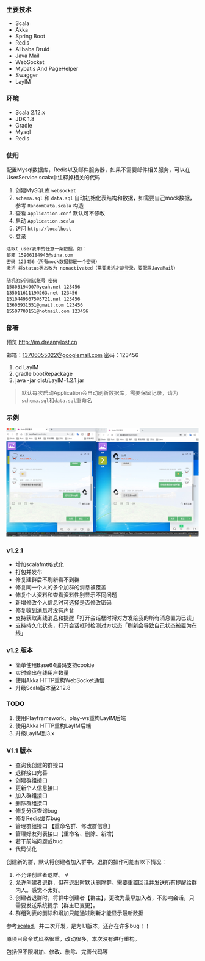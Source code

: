 ### 主要技术 

* Scala
* Akka
* Spring Boot
* Redis
* Alibaba Druid
* Java Mail
* WebSocket
* Mybatis And PageHelper
* Swagger
* LayIM

### 环境 

* Scala 2.12.x
* JDK 1.8
* Gradle
* Mysql
* Redis 

### 使用 

配置Mysql数据库，Redis以及邮件服务器，如果不需要邮件相关服务，可以在UserService.scala中注释掉相关的代码

1. 创建MySQL库 `websocket`
2. `schema.sql` 和 `data.sql` 自动初始化表结构和数据，如需要自己mock数据，参考 `RandomData.scala` 构造
3. 查看 `application.conf` 默认可不修改
4. 启动 `Application.scala`
5. 访问 `http://localhost`
6. 登录 
```
选取t_user表中的任意一条数据，如：
邮箱 15906184943@sina.com
密码 123456（所有mock数据都是一个密码）
激活 将status状态改为 nonactivated（需要激活才能登录，要配置JavaMail）

随机的5个测试账号 密码
15803194907@yeah.net 123456
13501161119@263.net 123456
15104496675@3721.net 123456
13603931551@gmail.com 123456
15507700151@hotmail.com 123456
```

### 部署

预览 http://im.dreamylost.cn

邮箱：13706055022@googlemail.com
密码：123456

1. cd LayIM
2. gradle bootRepackage
3. java -jar dist/LayIM-1.2.1.jar

> 默认每次启动Application会自动刷新数据库，需要保留记录，请为`schema.sql`和`data.sql`重命名

### 示例

![基于Akka HTTP的LayIM](https://github.com/jxnu-liguobin/LayIM/blob/v1.2/src/main/resources/layim.png)

### v1.2.1

* 增加scalafmt格式化
* 打包并发布
* 修复建群后不刷新看不到群
* 修复同一个人的多个加群的消息被覆盖
* 修复个人资料和查看资料性别显示不同问题
* 新增修改个人信息时可选择是否修改密码
* 修复收到消息时没有声音
* 支持获取离线消息和提醒「打开会话框时将对方发给我的所有消息置为已读」
* 支持持久化状态，打开会话框时检测对方状态「刷新会导致自己状态被置为在线」

### v1.2 版本

* 简单使用Base64编码支持cookie
* 实时输出在线用户数量
* 使用Akka HTTP重构WebSocket通信
* 升级Scala版本至2.12.8


### TODO

1. 使用Playframework、play-ws重构LayIM后端
2. 使用Akka HTTP重构LayIM后端
3. 升级LayIM到3.x

### V1.1 版本

* 查询我创建的群接口 
* 退群接口完善 
* 创建群组接口 
* 更新个人信息接口 
* 加入群组接口 
* 删除群组接口 
* 修复分页查询bug 
* 修复Redis缓存bug 
* 管理群组接口 【重命名群、修改群信息】 
* 管理好友列表接口【重命名、删除、新增】
* 若干前端问题或bug
* 代码优化

创建新的群，默认将创建者加入群中。退群的操作可能有以下情况：

1. 不允许创建者退群。  √
2. 允许创建者退群，但在退出时默认删除群。需要重置回话并发送所有提醒给群内人。感觉不太好。
3. 创建者退群时，将群中创建者【群主】，更改为最早加入者，不影响会话，只需要发送系统提示【群主已变更】。
4. 群组列表的删除和增加只能通过刷新才能显示最新数据

参考[scalad](https://github.com/scalad/LayIM)，并二次开发，是为1.1版本，还存在许多bug！！

原项目命令式风格很重，改动很多，本次没有进行重构。

包括但不限增加、修改、删除、完善代码等